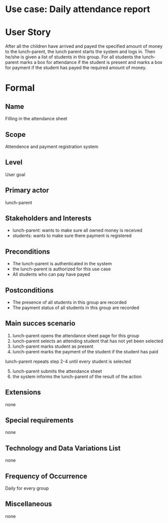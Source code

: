 # Use case: Daily attendance report

# User Story
After all the children have arrived and payed the specified amount of money to the lunch-parent, the lunch parent starts the system and logs in. Then he/she is given a list of students in this group. For all students the lunch-parent marks a box for attendance if the student is present and marks a box for payment if the student has payed the required amount of money.

# Formal

## Name
Filling in the attendance sheet

## Scope
Attendence and payment registration system

## Level
User goal

## Primary actor
lunch-parent

## Stakeholders and Interests
- lunch-parent: wants to make sure all owned money is received
- students: wants to make sure there payment is registered

## Preconditions
- The lunch-parent is authenticated in the system
- the lunch-parent is authorized for this use case
- All students who can pay have payed

## Postconditions
- The presence of all students in this group are recorded
- The payment status of all students in this group are recorded

## Main succes scenario
1. lunch-parent opens the attendance sheet page for this group
2. lunch-parent selects an attending student that has not yet been selected
3. lunch-parent marks student as present 
4. lunch-parent marks the payment of the student if the student has paid

lunch-parent repeats step 2-4 until every student is selected

5. lunch-parent submits the attendance sheet
6. the system informs the lunch-parent of the result of the action

## Extensions
none

## Special requirements
none

## Technology and Data Variations List
none

## Frequency of Occurrence
Daily for every group

## Miscellaneous
none

